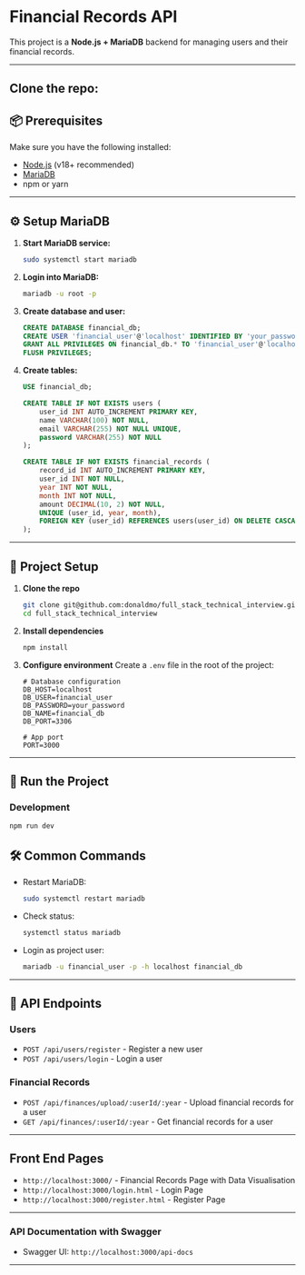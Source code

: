 # Financial Records API

This project is a **Node.js + MariaDB** backend for managing users and their financial records.

---

## Clone the repo:

## 📦 Prerequisites

Make sure you have the following installed:

* [Node.js](https://nodejs.org/) (v18+ recommended)
* [MariaDB](https://mariadb.org/download/)
* npm or yarn

---

## ⚙️ Setup MariaDB

1. **Start MariaDB service:**

   ```bash
   sudo systemctl start mariadb
   ```

2. **Login into MariaDB:**

   ```bash
   mariadb -u root -p
   ```

3. **Create database and user:**

   ```sql
   CREATE DATABASE financial_db;
   CREATE USER 'financial_user'@'localhost' IDENTIFIED BY 'your_password';
   GRANT ALL PRIVILEGES ON financial_db.* TO 'financial_user'@'localhost';
   FLUSH PRIVILEGES;
   ```

4. **Create tables:**

   ```sql
   USE financial_db;

   CREATE TABLE IF NOT EXISTS users (
       user_id INT AUTO_INCREMENT PRIMARY KEY,
       name VARCHAR(100) NOT NULL,
       email VARCHAR(255) NOT NULL UNIQUE,
       password VARCHAR(255) NOT NULL
   );

   CREATE TABLE IF NOT EXISTS financial_records (
       record_id INT AUTO_INCREMENT PRIMARY KEY,
       user_id INT NOT NULL,
       year INT NOT NULL,
       month INT NOT NULL,
       amount DECIMAL(10, 2) NOT NULL,
       UNIQUE (user_id, year, month),
       FOREIGN KEY (user_id) REFERENCES users(user_id) ON DELETE CASCADE
   );
   ```

---

## 📁 Project Setup

1. **Clone the repo**

   ```bash
   git clone git@github.com:donaldmo/full_stack_technical_interview.git
   cd full_stack_technical_interview
   ```

2. **Install dependencies**

   ```bash
   npm install
   ```

3. **Configure environment**
   Create a `.env` file in the root of the project:

   ```env
   # Database configuration
   DB_HOST=localhost
   DB_USER=financial_user
   DB_PASSWORD=your_password
   DB_NAME=financial_db
   DB_PORT=3306

   # App port
   PORT=3000
   ```

---

## 🚀 Run the Project

### Development

```bash
npm run dev
```

## 🛠️ Common Commands

* Restart MariaDB:

  ```bash
  sudo systemctl restart mariadb
  ```
* Check status:

  ```bash
  systemctl status mariadb
  ```
* Login as project user:

  ```bash
  mariadb -u financial_user -p -h localhost financial_db
  ```

---
## 🔗 API Endpoints

### Users

* `POST /api/users/register` - Register a new user
* `POST /api/users/login` - Login a user

### Financial Records

* `POST /api/finances/upload/:userId/:year` - Upload financial records for a user
* `GET /api/finances/:userId/:year` - Get financial records for a user

---

## Front End Pages

* `http://localhost:3000/` - Financial Records Page with Data Visualisation
* `http://localhost:3000/login.html` - Login Page
* `http://localhost:3000/register.html` - Register Page
---

### API Documentation with Swagger

* Swagger UI: `http://localhost:3000/api-docs`

---